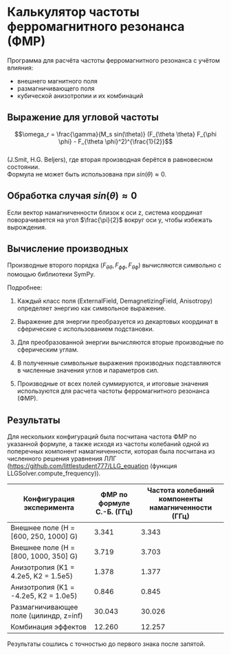 # Калькулятор частоты ферромагнитного резонанса (ФМР)

Программа для расчёта частоты ферромагнитного резонанса с учётом влияния:
- внешнего магнитного поля
- размагничивающего поля
- кубической анизотропии
и их комбинаций

## Выражение для угловой частоты
$$\omega_r = \frac{\gamma}{M_s sin(\theta)} (F_{\theta \theta} F_{\phi \phi} - F_{\theta \phi}^2)^{\frac{1}{2}}$$  
(J.Smit, H.G. Beljers), 
где вторая производная берётся в равновесном состоянии.  
Формула не может быть использована при $sin(\theta) \approx 0$. 

## Обработка случая $sin(\theta) \approx 0$
Если вектор намагниченности близок к оси z, система координат поворачивается на угол $\frac{\pi}{2}$ вокруг оси y, чтобы избежать вырождения.

## Вычисление производных
Производные второго порядка $(F_{\theta \theta}, F_{\phi \phi}, F_{\theta \phi})$ вычисляются символьно с помощью библиотеки SymPy.  

Подробнее:  
1. Каждый класс поля (ExternalField, DemagnetizingField, Anisotropy) определяет энергию как символьное выражение.

2. Выражение для энергии преобразуется из декартовых координат в сферические с использованием подстановки.

3. Для преобразованной энергии вычисляются вторые производные по сферическим углам.

4. В полученные символьные выражения производных подставляются в численные значения углов и параметров сил.

5. Производные от всех полей суммируются, и итоговые значения используются для расчета частоты ферромагнитного резонанса (ФМР).

## Результаты
Для нескольких конфигураций была посчитана частота ФМР по указанной формуле, а также исходя из частоты колебаний одной из поперечных компонент намагниченности, которая была посчитана из численного решения уравнения ЛЛГ (https://github.com/littlestudent777/LLG_equation (функция ‎LLGSolver.compute_frequency)).

| Конфигурация эксперимента              | ФМР по формуле С.-Б. (ГГц) | Частота колебаний компоненты намагниченности (ГГц) |
|----------------------------------------|----------------------------|----------------------------------------------------|
| Внешнее поле (H = [600, 250, 1000] G)  | 3.341                      | 3.343                                              |
| Внешнее поле (H = [800, 1000, 350] G)  | 3.719                      | 3.703                                              |
| Анизотропия (K1 = 4.2e5, K2 = 1.5e5)   | 1.378                      | 1.377                                              |
| Анизотропия (K1 = -4.2e5, K2 = 1.0e5)  | 0.846                      | 0.845                                              |
| Размагничивающее поле (цилиндр, z=inf) | 30.043                     | 30.026                                             |
| Комбинация эффектов                    | 12.260                     | 12.257                                             |

Результаты сошлись с точностью до первого знака после запятой.
